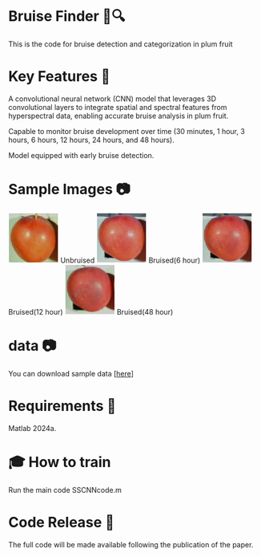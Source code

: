 # Bruise Finder 🍒🔍


This is the code for bruise detection and categorization in plum fruit

# Key Features 🔑
A convolutional neural network (CNN) model that leverages 3D convolutional layers to integrate spatial and spectral features from hyperspectral data, enabling accurate bruise analysis in plum fruit. 

Capable to monitor bruise development over time (30 minutes, 1 hour, 3 hours, 6 hours, 12 hours, 24 hours, and 48 hours).

Model equipped with early bruise detection.

# Sample Images 📷

<img src="D2T5P1_before.png" alt="" width="100"/> Unbruised
<img src="D2T5P1_6.png" alt="" width="100"/> Bruised(6 hour)
<img src="D2T5P1_12.png" alt="" width="100"/>Bruised(12 hour)
<img src="D2T5P1_48.png" alt="" width="100"/> Bruised(48 hour)

# data 📷
You can download sample data [[here](https://drive.google.com/file/d/1zSMGakhsenXTL4AzUN68OGVbuOdDq3CP/view?usp=drive_link)]

# Requirements 🔧

Matlab 2024a.

# 🎓 How to train
  Run the main code SSCNNcode.m

# Code Release 📂

The full code will be made available following the publication of the paper.
